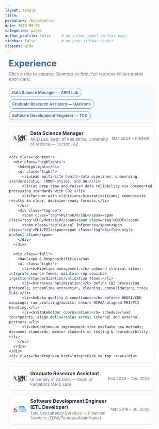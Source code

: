 ```yaml
---
layout: single
title:
permalink: /Experience/
date: 2023-09-02
categories: pages
author_profile: false     # no author panel on this page
sidebar: false            # no page sidebar either
classes: wide
---
```


<link href="https://fonts.googleapis.com/css2?family=Inter:wght@400;600&display=swap" rel="stylesheet">

<style>
  :root{
    --brand:#336699; --ink:#1f2937; --muted:#6b7280;
    --card:#fff; --line:#e5e7eb; --ring:rgba(51,102,153,.12);
    --bg:#f8fafc;
    --wrap-max: 1200px;  /* overall width of the Experience content */
  }

  /* ====== reclaim LEFT space + start content flush-left on desktop ====== */
  @media (min-width:1024px){
    .layout--single .sidebar,
    .layout--single .page__sidebar{ display:none !important; }  /* kill the left column */
    .layout--single .page{ display:flex !important; }            /* keep theme layout sane */
    .layout--single .page__inner-wrap{ padding-left:0 !important; padding-right:0 !important; }
    .layout--single .page__content{
      flex:1 1 auto !important;
      max-width:none !important;
      margin:0 !important;          /* <<< this removes the left gutter */
      padding:0 !important;
    }
  }

  /* ===== Base layout (content block) ===== */
  .exp-wrap{
    font-family:'Inter',system-ui,-apple-system,Segoe UI,Roboto,Helvetica,Arial,sans-serif;
    width: 100%;
    max-width: min(100%, var(--wrap-max));
    margin-left: 0;                 /* flush-left */
    margin-right: auto;             /* allow room on the right if narrower than viewport */
    padding-inline: 12px;           /* small inner gutter */
    color: var(--ink);
    box-sizing: border-box;
  }

  h1.page-title{ color:var(--brand); margin:.25rem 0 .6rem; font-size:clamp(24px,3vw,30px); }
  p.page-sub{ color:var(--muted); font-size:14.5px; margin:0 0 .8rem; }

  /* ===== Jump nav ===== */
  .jump{ position:sticky; top:0; z-index:1; background:var(--bg); padding:8px 0; margin-bottom:.6rem; border-bottom:1px solid var(--line); }
  .pills{ display:flex; gap:8px; flex-wrap:wrap; }
  .pill-link{
    text-decoration:none; color:var(--brand); border:1px solid var(--brand);
    background:#fff; padding:6px 10px; border-radius:999px; font-weight:600; font-size:13px;
  }

  /* ===== Role card ===== */
  details.role{
    border:1px solid var(--line); border-radius:14px; background:var(--card);
    box-shadow:0 1px 0 var(--ring); margin:.7rem 0;
    overflow: hidden;
    box-sizing: border-box; width: 100%;
  }
  .role > summary{
    list-style:none; cursor:pointer; outline:none;
    display:grid; grid-template-columns: 44px 1fr auto;
    gap:12px; align-items:center; padding:12px 14px;
  }
  .role > summary::-webkit-details-marker{ display:none; }
  .logo{ width:44px; height:44px; border-radius:8px; border:1px solid var(--line); object-fit:cover; background:#fff; }
  .head{ display:flex; flex-direction:column; gap:2px; }
  .title{ font-weight:700; font-size:16px; color:var(--ink); }
  .org{ color:var(--muted); font-size:13.5px; }
  .dates{ color:var(--muted); font-size:13.5px; white-space:nowrap; }

  /* ===== Expanded content ===== */
  .content{
    border-top:1px solid var(--line);
    display:grid;
    grid-template-columns: minmax(0,1fr) minmax(0,1fr);
    gap:16px;
    padding:12px 16px 14px;
    font-size:14.75px; line-height:1.6;
    overflow-wrap:anywhere;
    box-sizing:border-box; width:100%;
  }
  @media (max-width: 860px){
    .content{ grid-template-columns: 1fr; }
  }

  .highlights, .full{
    background:#fff; border:1px dashed #e9edf3; border-radius:10px; padding:10px 12px;
    margin:0; box-sizing:border-box; width:100%;
  }
  .highlights h4, .full h4{ margin:.1rem 0 .35rem; color:var(--brand); font-size:14.5px; }
  ul.tight{ margin:.2rem 0 0; padding-left:16px; }
  ul.tight li{ margin:.2rem 0; }
  .tagrow{ display:flex; gap:6px; flex-wrap:wrap; margin-top:.5rem; }
  .tag{ font-size:12px; color:#0f172a; background:#eef3f8; border:1px solid #dbe2ea; padding:3px 8px; border-radius:999px; }
  .backtop{ text-align:right; margin-top:.3rem; }
  .backtop a{ font-size:12.5px; color:var(--brand); text-decoration:none; }
</style>

<div class="exp-wrap" id="top">
  <h1 class="page-title">Experience</h1>
  <p class="page-sub">Click a role to expand. Summaries first; full responsibilities inside each card.</p>

  <!-- Jump navigation -->
  <nav class="jump" aria-label="Jump navigation">
    <div class="pills">
      <a class="pill-link" href="#arid-dsm">Data Science Manager — ARID Lab</a>
      <a class="pill-link" href="#arid-gra">Graduate Research Assistant — UArizona</a>
      <a class="pill-link" href="#tcs-sde">Software Development Engineer — TCS</a>
    </div>
  </nav>

  <!-- ===== Role 1: Data Science Manager ===== -->
  <details class="role" id="arid-dsm" open>
    <summary>
      <img class="logo" src="/assets/images/logo/arid.jpg" alt="ARID Lab logo">
      <div class="head">
        <div class="title">Data Science Manager</div>
        <div class="org">ARID Lab, Dept. of Pediatrics, University of Arizona — Tucson, AZ</div>
      </div>
      <div class="dates">Mar 2024 – Present</div>
    </summary>

    <div class="content">
      <div class="highlights">
        <h4>Highlights</h4>
        <ul class="tight">
          <li>Lead multi-site health-data pipelines: onboarding, standardization (OMOP-style), and QA.</li>
          <li>Cut prep time and raised data reliability via documented processing standards with CB2.</li>
          <li>Partner with clinicians/biostatisticians; communicate results in clear, decision-ready formats.</li>
        </ul>
        <div class="tagrow">
          <span class="tag">Python/R/SQL</span><span class="tag">EHR/Medicaid</span><span class="tag">OMOP</span>
          <span class="tag">Causal Inference</span><span class="tag">PHI/PII</span><span class="tag">Airflow-style orchestration</span>
        </div>
      </div>

      <div class="full">
        <h4>Scope & Responsibilities</h4>
        <ul class="tight">
          <li><b>Pipeline management:</b> onboard clinical sites; integrate source feeds; maintain reproducible ingestion/standardization/validation flows.</li>
          <li><b>Process optimization:</b> define CB2 processing protocols; streamline extraction, cleaning, consolidation; track SLAs.</li>
          <li><b>Data quality & compliance:</b> enforce OHDSI/CDM mappings; run profiling/audits; ensure HIPAA-aligned PHI/PII handling.</li>
          <li><b>Stakeholder coordination:</b> schedule/lead touchpoints; align deliverables across internal and external partners.</li>
          <li><b>Continuous improvement:</b> evaluate new methods; document standards; mentor students on testing & reproducibility.</li>
        </ul>
      </div>
    </div>
    <div class="backtop"><a href="#top">Back to top ↑</a></div>
  </details>

  <!-- ===== Role 2: Graduate Research Assistant ===== -->
  <details class="role" id="arid-gra">
    <summary>
      <img class="logo" src="/assets/images/logo/arid.jpg" alt="University of Arizona logo">
      <div class="head">
        <div class="title">Graduate Research Assistant</div>
        <div class="org">University of Arizona — Dept. of Pediatrics (ARID Lab)</div>
      </div>
      <div class="dates">Feb 2023 – Dec 2023</div>
    </summary>

    <div class="content">
      <div class="highlights">
        <h4>Highlights</h4>
        <ul class="tight">
          <li>Built analytical databases in REDCap; standardized multi-source data → <i>~15% faster prep</i>.</li>
          <li>Authored Python pipelines (MariaDB→Postgres) mapped to OMOP; secure transfers with audit logs.</li>
          <li>Linked MTurk/REDCap survey outputs; R analyses reduced post-survey processing by <i>~20%</i>.</li>
        </ul>
        <div class="tagrow">
          <span class="tag">Python</span><span class="tag">R</span><span class="tag">SQL</span>
          <span class="tag">REDCap</span><span class="tag">Amazon Athena</span><span class="tag">OMOP</span>
        </div>
      </div>

      <div class="full">
        <h4>Scope & Responsibilities</h4>
        <ul class="tight">
          <li>Extracted/standardized data to analytical REDCap projects with reproducible metadata.</li>
          <li>Optimized database programs for low-latency queries and reliable downstream modeling.</li>
          <li>Executed rigorous cleaning and linkage with full change logs for reproducibility.</li>
          <li>Designed secure pipelines (MariaDB→PostgreSQL) adhering to OMOP tables; enforced transfer policies.</li>
          <li>Ran statistical tests/logistic models to profile care patterns, demographics, and engagement drivers.</li>
        </ul>
      </div>
    </div>
    <div class="backtop"><a href="#top">Back to top ↑</a></div>
  </details>

  <!-- ===== Role 3: Software Development Engineer (ETL) ===== -->
  <details class="role" id="tcs-sde">
    <summary>
      <img class="logo" src="/assets/images/logo/TCS_Logo.jpg" alt="TCS logo">
      <div class="head">
        <div class="title">Software Development Engineer (ETL Developer)</div>
        <div class="org">Tata Consultancy Services — Financial Services (EDW/Teradata/Mainframe)</div>
      </div>
      <div class="dates">Mar 2018 – Jul 2022</div>
    </summary>

    <div class="content">
      <div class="highlights">
        <h4>Highlights</h4>
        <ul class="tight">
          <li>Built/maintained PowerCenter 9.x pipelines across mainframe, flat files, Teradata, EDW.</li>
          <li>Performance-tuned long CI/CD jobs; delivered <i>~50%</i> faster runs; improved reliability.</li>
          <li>Led a 12-member ETL team; enforced code reviews, migration discipline, and quality gates.</li>
        </ul>
        <div class="tagrow">
          <span class="tag">Informatica PowerCenter</span><span class="tag">Teradata/SQL</span><span class="tag">Unix/Shell</span>
          <span class="tag">PL/SQL</span><span class="tag">CI/CD</span><span class="tag">AWS</span>
        </div>
      </div>

      <div class="full">
        <h4>Scope & Responsibilities</h4>
        <ul class="tight">
          <li>Developed complex mappings/worklets (filters, joins, aggregations, reusable txns) with reusable patterns → lower deployment time.</li>
          <li>Wrote Unix shell & PL/SQL validation suites; automated integrity checks for large feeds.</li>
          <li>Optimized source/target/mapping/session layers; reduced runtime and infra costs; improved data quality.</li>
          <li>Managed object migration across Dev/Test/UAT/Prod; maintained auditability and rollback plans.</li>
          <li>Drove JIRA-based tracking, code reviews, and mentorship; reduced defects and raised delivery predictability.</li>
          <li>Delivered a major retrofit enabling integration of 2.5M customer records with ~30% perf gain.</li>
        </ul>
      </div>
    </div>
    <div class="backtop"><a href="#top">Back to top ↑</a></div>
  </details>

</div>
